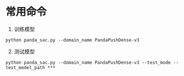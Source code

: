 
# 常用命令

1. 训练模型

`python panda_sac.py --domain_name PandaPushDense-v3`

2. 测试模型

`python panda_sac.py --domain_name PandaPushDense-v3 --test_mode --test_model_path ***`